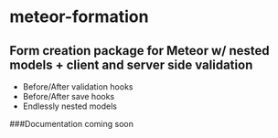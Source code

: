 meteor-formation
================

Form creation package for Meteor w/ nested models + client and server side validation
----------------------------------------------------


<ul>
<li>Before/After validation hooks</li>
<li>Before/After save hooks</li>
<li>Endlessly nested models</li>
</ul>


###Documentation coming soon
